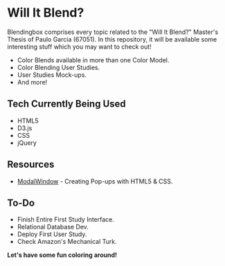 # Will It Blend?

Blendingbox comprises every topic related to the "Will It Blend?" Master's Thesis of Paulo Garcia (67051).
In this repository, it will be available some interesting stuff which you may want to check out!

 - Color Blends available in more than one Color Model.
 - Color Blending User Studies.
 - User Studies Mock-ups.
 - And more!
 

## Tech Currently Being Used

- HTML5
- D3.js
- CSS
- jQuery


## Resources

- [ModalWindow] - Creating Pop-ups with HTML5 & CSS.

## To-Do

- Finish Entire First Study Interface.
- Relational Database Dev.
- Deploy First User Study.
- Check Amazon's Mechanical Turk.

**Let's have some fun coloring around!**

 [ModalWindow]: <http://www.webdesignerdepot.com/2012/10/creating-a-modal-window-with-html5-and-css3/>
